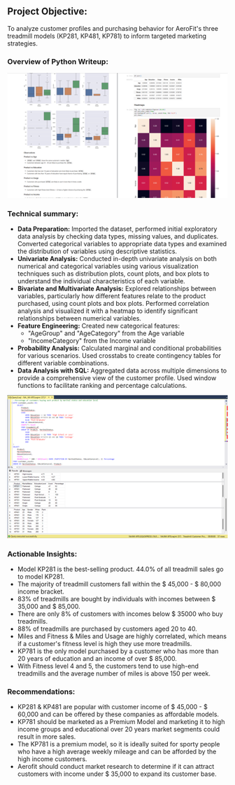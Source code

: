 ## Project Objective:
To analyze customer profiles and purchasing behavior for AeroFit's three treadmill models (KP281, KP481, KP781) to inform targeted marketing strategies.

### Overview of Python Writeup:
![](https://github.com/najmisyazani/Treadmill-Purchase-Analysis/blob/main/Overview%20of%20Python%20Writeup.png)

### Technical summary:
- **Data Preparation:** Imported the dataset, performed initial exploratory data analysis by checking data types, missing values, and duplicates. Converted categorical variables to appropriate data types and examined the distribution of variables using descriptive statistics.
- **Univariate Analysis:** Conducted in-depth univariate analysis on both numerical and categorical variables using various visualization techniques such as distribution plots, count plots, and box plots to understand the individual characteristics of each variable.
- **Bivariate and Multivariate Analysis:** Explored relationships between variables, particularly how different features relate to the product purchased, using count plots and box plots. Performed correlation analysis and visualized it with a heatmap to identify significant relationships between numerical variables.
- **Feature Engineering:** Created new categorical features:
  - "AgeGroup" and "AgeCategory" from the Age variable
  - "IncomeCategory" from the Income variable
- **Probability Analysis:** Calculated marginal and conditional probabilities for various scenarios. Used crosstabs to create contingency tables for different variable combinations.
- **Data Analysis with SQL:** Aggregated data across multiple dimensions to provide a comprehensive view of the customer profile. Used window functions to facilitate ranking and percentage calculations.

![](https://github.com/najmisyazani/Treadmill-Purchase-Analysis/blob/main/SQL%20Query%203.png)

### Actionable Insights:
- Model KP281 is the best-selling product. 44.0% of all treadmill sales go to model KP281.
- The majority of treadmill customers fall within the $ 45,000 - $ 80,000 income bracket.
- 83% of treadmills are bought by individuals with incomes between $ 35,000 and $ 85,000.
- There are only 8% of customers with incomes below $ 35000 who buy treadmills.
- 88% of treadmills are purchased by customers aged 20 to 40.
- Miles and Fitness & Miles and Usage are highly correlated, which means if a customer's fitness level is high they use more treadmills.
- KP781 is the only model purchased by a customer who has more than 20 years of education and an income of over $ 85,000.
- With Fitness level 4 and 5, the customers tend to use high-end treadmills and the average number of miles is above 150 per week.

### Recommendations:
- KP281 & KP481 are popular with customer income of $ 45,000 - $ 60,000 and can be offered by these companies as affordable models.
- KP781 should be marketed as a Premium Model and marketing it to high income groups and educational over 20 years market segments could result in more sales.
- The KP781 is a premium model, so it is ideally suited for sporty people who have a high average weekly mileage and can be afforded by the high income customers.
- Aerofit should conduct market research to determine if it can attract customers with income under $ 35,000 to expand its customer base.
